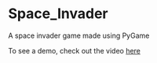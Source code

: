 # Space_Invader

A space invader game made using PyGame

To see a demo, check out the video [here](https://www.youtube.com/watch?v=AuIFSNu4ri0&t=0s)
